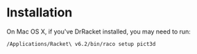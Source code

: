 # Installation 

On Mac OS X, if you've DrRacket installed, you may need to run:

```
/Applications/Racket\ v6.2/bin/raco setup pict3d
```
